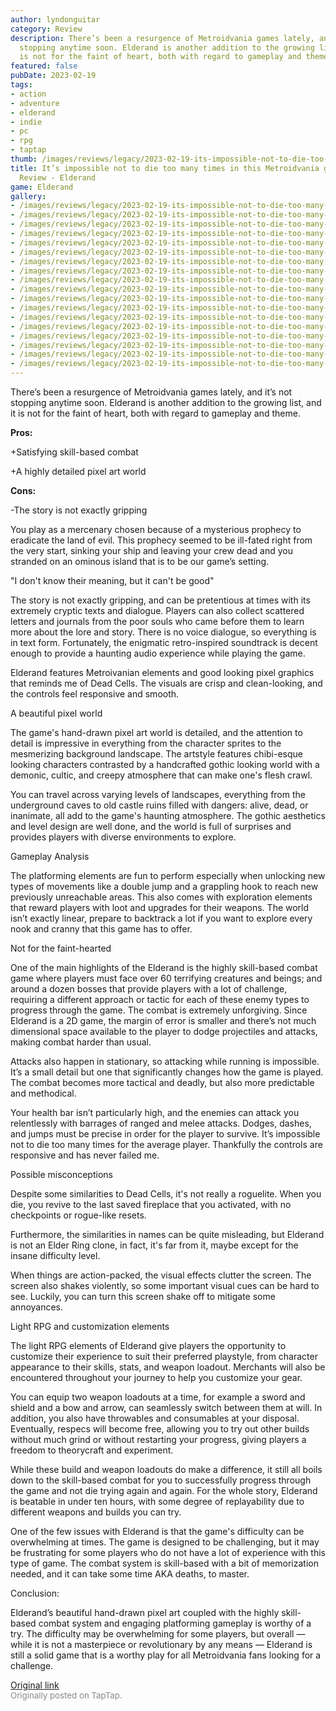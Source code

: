 ```yaml
---
author: lyndonguitar
category: Review
description: There’s been a resurgence of Metroidvania games lately, and it’s not
  stopping anytime soon. Elderand is another addition to the growing list, and it
  is not for the faint of heart, both with regard to gameplay and theme.
featured: false
pubDate: 2023-02-19
tags:
- action
- adventure
- elderand
- indie
- pc
- rpg
- taptap
thumb: /images/reviews/legacy/2023-02-19-its-impossible-not-to-die-too-many-times-in-this-metroidvania-game--full-review---elderan-0.avif
title: It’s impossible not to die too many times in this Metroidvania game | Full
  Review - Elderand
game: Elderand
gallery:
- /images/reviews/legacy/2023-02-19-its-impossible-not-to-die-too-many-times-in-this-metroidvania-game--full-review---elderan-0.avif
- /images/reviews/legacy/2023-02-19-its-impossible-not-to-die-too-many-times-in-this-metroidvania-game--full-review---elderan-1.avif
- /images/reviews/legacy/2023-02-19-its-impossible-not-to-die-too-many-times-in-this-metroidvania-game--full-review---elderan-2.avif
- /images/reviews/legacy/2023-02-19-its-impossible-not-to-die-too-many-times-in-this-metroidvania-game--full-review---elderan-3.avif
- /images/reviews/legacy/2023-02-19-its-impossible-not-to-die-too-many-times-in-this-metroidvania-game--full-review---elderan-4.avif
- /images/reviews/legacy/2023-02-19-its-impossible-not-to-die-too-many-times-in-this-metroidvania-game--full-review---elderan-5.avif
- /images/reviews/legacy/2023-02-19-its-impossible-not-to-die-too-many-times-in-this-metroidvania-game--full-review---elderan-6.avif
- /images/reviews/legacy/2023-02-19-its-impossible-not-to-die-too-many-times-in-this-metroidvania-game--full-review---elderan-7.avif
- /images/reviews/legacy/2023-02-19-its-impossible-not-to-die-too-many-times-in-this-metroidvania-game--full-review---elderan-8.avif
- /images/reviews/legacy/2023-02-19-its-impossible-not-to-die-too-many-times-in-this-metroidvania-game--full-review---elderan-9.avif
- /images/reviews/legacy/2023-02-19-its-impossible-not-to-die-too-many-times-in-this-metroidvania-game--full-review---elderan-10.avif
- /images/reviews/legacy/2023-02-19-its-impossible-not-to-die-too-many-times-in-this-metroidvania-game--full-review---elderan-11.avif
- /images/reviews/legacy/2023-02-19-its-impossible-not-to-die-too-many-times-in-this-metroidvania-game--full-review---elderan-12.avif
- /images/reviews/legacy/2023-02-19-its-impossible-not-to-die-too-many-times-in-this-metroidvania-game--full-review---elderan-13.avif
- /images/reviews/legacy/2023-02-19-its-impossible-not-to-die-too-many-times-in-this-metroidvania-game--full-review---elderan-14.avif
- /images/reviews/legacy/2023-02-19-its-impossible-not-to-die-too-many-times-in-this-metroidvania-game--full-review---elderan-15.avif
- /images/reviews/legacy/2023-02-19-its-impossible-not-to-die-too-many-times-in-this-metroidvania-game--full-review---elderan-16.avif
- /images/reviews/legacy/2023-02-19-its-impossible-not-to-die-too-many-times-in-this-metroidvania-game--full-review---elderan-17.avif
---
```

There’s been a resurgence of Metroidvania games lately, and it’s not stopping anytime soon. Elderand is another addition to the growing list, and it is not for the faint of heart, both with regard to gameplay and theme.


**Pros:**


+Satisfying skill-based combat

+A highly detailed pixel art world


**Cons:**


-The story is not exactly gripping

You play as a mercenary chosen because of a mysterious prophecy to eradicate the land of evil. This prophecy seemed to be ill-fated right from the very start, sinking your ship and leaving your crew dead and you stranded on an ominous island that is to be our game’s setting.

"I don't know their meaning, but it can't be good"

The story is not exactly gripping, and can be pretentious at times with its extremely cryptic texts and dialogue. Players can also collect scattered letters and journals from the poor souls who came before them to learn more about the lore and story. There is no voice dialogue, so everything is in text form. Fortunately, the enigmatic retro-inspired soundtrack is decent enough to provide a haunting audio experience while playing the game.

Elderand features Metroivanian elements and good looking pixel graphics that reminds me of Dead Cells. The visuals are crisp and clean-looking, and the controls feel responsive and smooth.

A beautiful pixel world

The game's hand-drawn pixel art world is detailed, and the attention to detail is impressive in everything from the character sprites to the mesmerizing background landscape. The artstyle features chibi-esque looking characters contrasted by a handcrafted gothic looking world with a demonic, cultic, and creepy atmosphere that can make one's flesh crawl.

You can travel across varying levels of landscapes, everything from the underground caves to old castle ruins filled with dangers: alive, dead, or inanimate, all add to the game's haunting atmosphere. The gothic aesthetics and level design are well done, and the world is full of surprises and provides players with diverse environments to explore.

Gameplay Analysis

The platforming elements are fun to perform especially when unlocking new types of movements like a double jump and a grappling hook to reach new previously unreachable areas. This also comes with exploration elements that reward players with loot and upgrades for their weapons. The world isn’t exactly linear, prepare to backtrack a lot if you want to explore every nook and cranny that this game has to offer.

Not for the faint-hearted

One of the main highlights of the Elderand is the highly skill-based combat game where players must face over 60 terrifying creatures and beings; and around a dozen bosses that provide players with a lot of challenge, requiring a different approach or tactic for each of these enemy types to progress through the game. The combat is extremely unforgiving. Since Elderand is a 2D game, the margin of error is smaller and there’s not much dimensional space available to the player to dodge projectiles and attacks, making combat harder than usual.

Attacks also happen in stationary, so attacking while running is impossible. It’s a small detail but one that significantly changes how the game is played. The combat becomes more tactical and deadly, but also more predictable and methodical.

Your health bar isn’t particularly high, and the enemies can attack you relentlessly with barrages of ranged and melee attacks. Dodges, dashes, and jumps must be precise in order for the player to survive. It’s impossible not to die too many times for the average player. Thankfully the controls are responsive and has never failed me.

Possible misconceptions

Despite some similarities to Dead Cells, it's not really a roguelite. When you die, you revive to the last saved fireplace that you activated, with no checkpoints or rogue-like resets.

Furthermore, the similarities in names can be quite misleading, but Elderand is not an Elder Ring clone, in fact, it's far from it, maybe except for the insane difficulty level.

When things are action-packed, the visual effects clutter the screen. The screen also shakes violently, so some important visual cues can be hard to see. Luckily, you can turn this screen shake off to mitigate some annoyances.

Light RPG and customization elements

The light RPG elements of Elderand give players the opportunity to customize their experience to suit their preferred playstyle, from character appearance to their skills, stats, and weapon loadout. Merchants will also be encountered throughout your journey to help you customize your gear.

You can equip two weapon loadouts at a time, for example a sword and shield and a bow and arrow, can seamlessly switch between them at will. In addition, you also have throwables and consumables at your disposal. Eventually, respecs will become free, allowing you to try out other builds without much grind or without restarting your progress, giving players a freedom to theorycraft and experiment.

While these build and weapon loadouts do make a difference, it still all boils down to the skill-based combat for you to successfully progress through the game and not die trying again and again. For the whole story, Elderand is beatable in under ten hours, with some degree of replayability due to different weapons and builds you can try.

One of the few issues with Elderand is that the game's difficulty can be overwhelming at times. The game is designed to be challenging, but it may be frustrating for some players who do not have a lot of experience with this type of game. The combat system is skill-based with a bit of memorization needed, and it can take some time AKA deaths, to master.

Conclusion:

Elderand’s beautiful hand-drawn pixel art coupled with the highly skill-based combat system and engaging platforming gameplay is worthy of a try. The difficulty may be overwhelming for some players, but overall — while it is not a masterpiece or revolutionary by any means — Elderand is still a solid game that is a worthy play for all Metroidvania fans looking for a challenge.

[Original link](https://www.taptap.io/post/4588094)<br><span style="font-size: 0.95em; color: #888;">Originally posted on TapTap.</span>